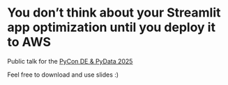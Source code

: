 # You don’t think about your Streamlit app optimization until you deploy it to AWS

Public talk for the [PyCon DE & PyData 2025](https://2025.pycon.de/)


Feel free to download and use slides :)
